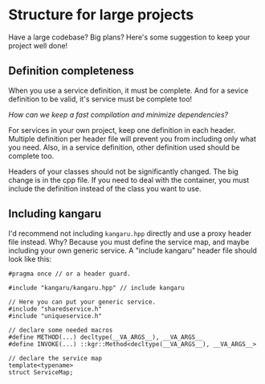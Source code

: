 Structure for large projects
============================

Have a large codebase? Big plans? Here's some suggestion to keep your project well done!

## Definition completeness

When you use a service definition, it must be complete. And for a sevice definition to be valid, it's service must be complete too!

*How can we keep a fast compilation and minimize dependencies?*

For services in your own project, keep one definition in each header. Multiple definition per header file will prevent you from including only what you need.
Also, in a service definition, other definition used should be complete too.

Headers of your classes should not be significantly changed. The big change is in the cpp file. If you need to deal with the container, you must include the definition instead of the class you want to use.

## Including kangaru

I'd recommend not including `kangaru.hpp` directly and use a proxy header file instead. Why? Because you must define the service map, and maybe including your own generic service.
A "include kangaru" header file should look like this:

    #pragma once // or a header guard.

    #include "kangaru/kangaru.hpp" // include kangaru

    // Here you can put your generic service.
    #include "sharedservice.h"
    #include "uniqueservice.h"

    // declare some needed macros
    #define METHOD(...) decltype(__VA_ARGS__), __VA_ARGS__
    #define INVOKE(...) ::kgr::Method<decltype(__VA_ARGS__), __VA_ARGS__>

    // declare the service map
    template<typename>
    struct ServiceMap;

